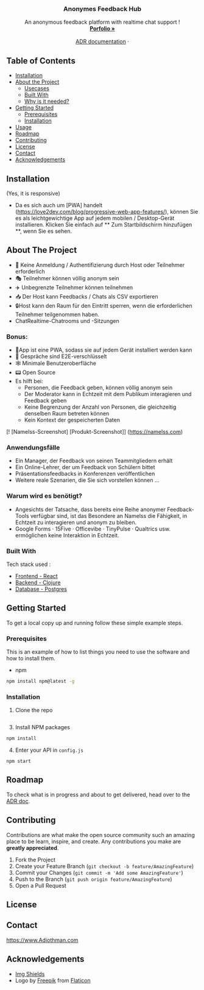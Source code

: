 <!-- PROJECT LOGO -->
<br />
<p align="center">
  </a>

  <h3 align="center">Anonymes Feedback Hub</h3>

  <p align="center">
    An anonymous feedback platform with realtime chat support !
    <br />
    <a href="https://Adiothman.com"><strong>Porfolio »</strong></a>
    <br />
    <br />
    <a href="https://1drv.ms/w/s!Aollgz5UAL6hg41zcUdgJch2VCnqFQ?e=pVg065">ADR documentation</a>
    ·
   
  </p>
</p>



<!-- TABLE OF CONTENTS -->
## Table of Contents

* [Installation](#installation)
* [About the Project](#about-the-project)
  * [Usecases](#use-cases)
  * [Built With](#built-with)
  * [Why is it needed?](#why-is-it-needed) 
* [Getting Started](#getting-started)
  * [Prerequisites](#prerequisites)
  * [Installation](#installation)
* [Usage](#usage)
* [Roadmap](#roadmap)
* [Contributing](#contributing)
* [License](#license)
* [Contact](#contact)
* [Acknowledgements](#acknowledgements)

## Installation
(Yes, it is responsive)
* Da es sich auch um [PWA] handelt (https://love2dev.com/blog/progressive-web-app-features/), können Sie es als leichtgewichtige App auf jedem mobilen / Desktop-Gerät installieren. Klicken Sie einfach auf ** Zum Startbildschirm hinzufügen **, wenn Sie es sehen.

<!-- ABOUT THE PROJECT -->
## About The Project
* 🙅 Keine Anmeldung / Authentifizierung durch Host oder Teilnehmer erforderlich
* 🎭 Teilnehmer können völlig anonym sein
* ✈️ Unbegrenzte Teilnehmer können teilnehmen
* 📥 Der Host kann Feedbacks / Chats als CSV exportieren
* 🔒Host kann den Raum für den Eintritt sperren, wenn die erforderlichen Teilnehmer teilgenommen haben.
* ChatRealtime-Chatrooms und -Sitzungen

### Bonus:
* 📱App ist eine PWA, sodass sie auf jedem Gerät installiert werden kann
* 🔐 Gespräche sind E2E-verschlüsselt
* 🕸️ Minimale Benutzeroberfläche
* 📟 Open Source
* Es hilft bei:
    - Personen, die Feedback geben, können völlig anonym sein
    - Der Moderator kann in Echtzeit mit dem Publikum interagieren und Feedback geben
    - Keine Begrenzung der Anzahl von Personen, die gleichzeitig denselben Raum betreten können
    - Kein Kontext der gespeicherten Daten

[! [Namelss-Screenshot] [Produkt-Screenshot]] (https://namelss.com)

### Anwendungsfälle
* Ein Manager, der Feedback von seinen Teammitgliedern erhält
* Ein Online-Lehrer, der um Feedback von Schülern bittet
* Präsentationsfeedbacks in Konferenzen veröffentlichen
* Weitere reale Szenarien, die Sie sich vorstellen können ...

### Warum wird es benötigt?
* Angesichts der Tatsache, dass bereits eine Reihe anonymer Feedback-Tools verfügbar sind, ist das Besondere an Namelss die Fähigkeit, in Echtzeit zu interagieren und anonym zu bleiben.
* Google Forms · 15Five · Officevibe · TinyPulse · Qualtrics usw. ermöglichen keine Interaktion in Echtzeit.

### Built With
Tech stack used : 
* [Frontend - React](https://reactjs.org/)
* [Backend - Clojure](https://clojure.org/)
* [Database - Postgres](https://www.postgresql.org/)

<!-- GETTING STARTED -->
## Getting Started

To get a local copy up and running follow these simple example steps.

### Prerequisites

This is an example of how to list things you need to use the software and how to install them.
* npm
```sh
npm install npm@latest -g
```

### Installation

1. Clone the repo
```sh
```
3. Install NPM packages
```sh
npm install
```
4. Enter your API in `config.js`
```JS
npm start
```

<!-- ROADMAP -->
## Roadmap
To check what is in progress and about to get delivered, head over to the [ADR doc](https://docs.google.com/document/d/1Yhp8g4n9ISx1rKzYzL-qt9fs8BNQRiLf0agn9uY8sFk/edit#heading=h.a4u119gnl3b7).


<!-- CONTRIBUTING -->
## Contributing

Contributions are what make the open source community such an amazing place to be learn, inspire, and create. Any contributions you make are **greatly appreciated**.

1. Fork the Project
2. Create your Feature Branch (`git checkout -b feature/AmazingFeature`)
3. Commit your Changes (`git commit -m 'Add some AmazingFeature'`)
4. Push to the Branch (`git push origin feature/AmazingFeature`)
5. Open a Pull Request


<!-- LICENSE -->
## License



<!-- CONTACT -->
## Contact
https://www.Adiothman.com

<!-- ACKNOWLEDGEMENTS -->
## Acknowledgements
* [Img Shields](https://shields.io)
* Logo by <a href="http://www.freepik.com/" title="Freepik">Freepik</a> from <a href="https://www.flaticon.com/" title="Flaticon"> Flaticon</a>

<!-- MARKDOWN LINKS & IMAGES -->
